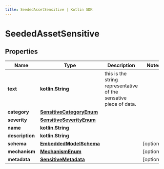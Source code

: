 ```yaml
---
title: SeededAssetSensitive | Kotlin SDK
---
```



# SeededAssetSensitive

## Properties
Name | Type | Description | Notes
------------ | ------------- | ------------- | -------------
**text** | **kotlin.String** | this is the string representative of the sensative piece of data. | 
**category** | [**SensitiveCategoryEnum**](SensitiveCategoryEnum) |  | 
**severity** | [**SensitiveSeverityEnum**](SensitiveSeverityEnum) |  | 
**name** | **kotlin.String** |  | 
**description** | **kotlin.String** |  | 
**schema** | [**EmbeddedModelSchema**](EmbeddedModelSchema) |  |  [optional]
**mechanism** | [**MechanismEnum**](MechanismEnum) |  |  [optional]
**metadata** | [**SensitiveMetadata**](SensitiveMetadata) |  |  [optional]



